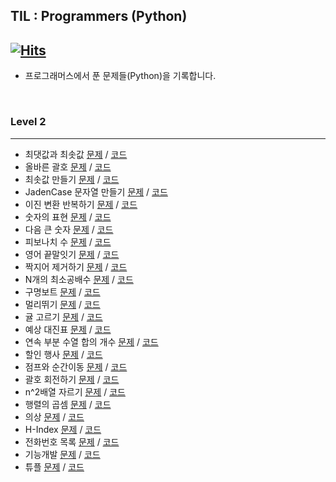 ## TIL : Programmers (Python)
[![Hits](https://hits.seeyoufarm.com/api/count/incr/badge.svg?url=https%3A%2F%2Fgithub.com%2Fddururiiiiiii%2Fprogrammers-python&count_bg=%233D7CC8&title_bg=%23555555&icon=&icon_color=%23E7E7E7&title=hits&edge_flat=false)](https://hits.seeyoufarm.com)
-----
- 프로그래머스에서 푼 문제들(Python)을 기록합니다.

<br>

### Level 2

----
- 최댓값과 최솟값 [문제](https://school.programmers.co.kr/learn/courses/30/lessons/12939) / [코드](https://github.com/ddururiiiiiii/programmers-python/blob/main/programmers/level2/241117%20%EC%B5%9C%EB%8C%80%EA%B0%92%EA%B3%BC%20%EC%B5%9C%EC%86%9F%EA%B0%92.py)
- 올바른 괄호 [문제](https://school.programmers.co.kr/learn/courses/3/lessons/1290드) / [코드](https://github.com/ddururiiiiiii/programmers-python/blob/main/programmers/level2/241117%20%EC%98%AC%EB%B0%94%EB%A5%B8%20%EA%B4%84%ED%98%B8.py)
- 최솟값 만들기 [문제](https://school.programmers.co.kr/learn/courses/30/lessons/12941) / [코드](https://github.com/ddururiiiiiii/programmers-python/blob/main/programmers/level2/241118%20%EC%B5%9C%EC%86%9F%EA%B0%92%20%EB%A7%8C%EB%93%A4%EA%B8%B0.py)
- JadenCase 문자열 만들기 [문제](https://school.programmers.co.kr/learn/courses/30/lessons/12951) / [코드](https://github.com/ddururiiiiiii/programmers-python/blob/main/programmers/level2/241118%20JadenCase%20%EB%AC%B8%EC%9E%90%EC%97%B4%20%EB%A7%8C%EB%93%A4%EA%B8%B0.py)
- 이진 변환 반복하기 [문제](https://school.programmers.co.kr/learn/courses/30/lessons/70129) / [코드](https://github.com/ddururiiiiiii/programmers-python/blob/main/programmers/level2/241119%20%EC%88%AB%EC%9E%90%EC%9D%98%20%ED%91%9C%ED%98%84.py)
- 숫자의 표현 [문제](https://school.programmers.co.kr/learn/courses/30/lessons/12924) / [코드](https://github.com/ddururiiiiiii/programmers-python/blob/main/programmers/level2/241119%20%EC%9D%B4%EC%A7%84%20%EB%B3%80%ED%99%98%20%EB%B0%98%EB%B3%B5%ED%95%98%EA%B8%B0.py)
- 다음 큰 숫자 [문제](https://school.programmers.co.kr/learn/courses/30/lessons/12911) / [코드](https://github.com/ddururiiiiiii/programmers-python/blob/main/programmers/level2/241120%20%EB%8B%A4%EC%9D%8C%20%ED%81%B0%20%EC%88%AB%EC%9E%90.py)
- 피보나치 수 [문제](https://school.programmers.co.kr/learn/courses/30/lessons/12945) / [코드](https://github.com/ddururiiiiiii/programmers-python/blob/main/programmers/level2/241120%20%ED%94%BC%EB%B3%B4%EB%82%98%EC%B9%98%20%EC%88%98.py)
- 영어 끝말잇기 [문제](https://school.programmers.co.kr/learn/courses/30/lessons/12981) / [코드](https://github.com/ddururiiiiiii/programmers-python/blob/main/programmers/level2/241121%20%EC%98%81%EC%96%B4%20%EB%81%9D%EB%A7%90%EC%9E%87%EA%B8%B0.py)
- 짝지어 제거하기 [문제](https://school.programmers.co.kr/learn/courses/30/lessons/12973) / [코드](https://github.com/ddururiiiiiii/programmers-python/blob/main/programmers/level2/241121%20%EC%A7%9D%EC%A7%80%EC%96%B4%20%EC%A0%9C%EA%B1%B0%ED%95%98%EA%B8%B0.py)
- N개의 최소공배수 [문제](https://school.programmers.co.kr/learn/courses/30/lessons/12953) / [코드](https://github.com/ddururiiiiiii/programmers-python/blob/main/programmers/level2/241122%20N%EA%B0%9C%EC%9D%98%20%EC%B5%9C%EC%86%8C%EA%B3%B5%EB%B0%B0%EC%88%98.py)
- 구명보트 [문제](https://school.programmers.co.kr/learn/courses/30/lessons/42885) / [코드](https://github.com/ddururiiiiiii/programmers-python/blob/main/programmers/level2/241122%20%EA%B5%AC%EB%A9%8D%EB%B3%B4%ED%8A%B8.py)
- 멀리뛰기 [문제](https://school.programmers.co.kr/learn/courses/30/lessons/12914) / [코드](https://github.com/ddururiiiiiii/programmers-python/blob/main/programmers/level2/241123%20%EB%A9%80%EB%A6%AC%EB%9B%B0%EA%B8%B0.py)
- 귤 고르기 [문제](https://school.programmers.co.kr/learn/courses/30/lessons/138476) / [코드](https://github.com/ddururiiiiiii/programmers-python/blob/main/programmers/level2/241124%20%EA%B7%A4%20%EA%B3%A0%EB%A5%B4%EA%B8%B0.py)
- 예상 대진표 [문제](https://school.programmers.co.kr/learn/courses/30/lessons/12985) / [코드](https://github.com/ddururiiiiiii/programmers-python/blob/main/programmers/level2/241127%20%EC%98%88%EC%83%81%20%EB%8C%80%EC%A7%84%ED%91%9C.py)
- 연속 부분 수열 합의 개수 [문제](https://school.programmers.co.kr/learn/courses/30/lessons/131701) / [코드](https://github.com/ddururiiiiiii/programmers-python/blob/main/programmers/level2/241128%20%EC%97%B0%EC%86%8D%20%EB%B6%80%EB%B6%84%20%EC%88%98%EC%97%B4%20%ED%95%A9%EC%9D%98%20%EA%B0%9C%EC%88%98.py)
- 할인 행사 [문제](https://school.programmers.co.kr/learn/courses/30/lessons/131127) / [코드](https://github.com/ddururiiiiiii/programmers-python/blob/main/programmers/level2/241129%20%ED%95%A0%EC%9D%B8%ED%96%89%EC%82%AC.py)
- 점프와 순간이동 [문제](https://school.programmers.co.kr/learn/courses/30/lessons/12980) / [코드](https://github.com/ddururiiiiiii/programmers-python/blob/main/programmers/level2/241202%20%EC%A0%90%ED%94%84%EC%99%80%20%EC%88%9C%EA%B0%84%20%EC%9D%B4%EB%8F%99.py)
- 괄호 회전하기 [문제](https://school.programmers.co.kr/learn/courses/30/lessons/76502) / [코드](https://github.com/ddururiiiiiii/programmers-python/blob/main/programmers/level2/241202%20%EA%B4%84%ED%98%B8%20%ED%9A%8C%EC%A0%84%ED%95%98%EA%B8%B0.py)
- n^2배열 자르기 [문제](https://school.programmers.co.kr/learn/courses/30/lessons/87390) / [코드](https://github.com/ddururiiiiiii/programmers-python/blob/main/programmers/level2/241203%20n%5E2%EB%B0%B0%EC%97%B4%20%EC%9E%90%EB%A5%B4%EA%B8%B0.py)
- 행렬의 곱셈 [문제](https://school.programmers.co.kr/learn/courses/30/lessons/12949) / [코드](https://github.com/ddururiiiiiii/programmers-python/blob/main/programmers/level2/241203%20%ED%96%89%EB%A0%AC%EC%9D%98%20%EA%B3%B1%EC%85%88.py)
- 의상 [문제](https://school.programmers.co.kr/learn/courses/30/lessons/42578) / [코드](https://github.com/ddururiiiiiii/programmers-python/blob/main/programmers/level2/241204%20%EC%9D%98%EC%83%81.py)
- H-Index [문제](https://school.programmers.co.kr/learn/courses/30/lessons/42747) / [코드](https://github.com/ddururiiiiiii/programmers-python/blob/main/programmers/level2/241204%20H-Index.py)
- 전화번호 목록 [문제](https://school.programmers.co.kr/learn/courses/30/lessons/42577) / [코드](https://github.com/ddururiiiiiii/programmers-python/blob/main/programmers/level2/241205%20%EC%A0%84%ED%99%94%EB%B2%88%ED%98%B8%20%EB%AA%A9%EB%A1%9D.py)
- 기능개발 [문제](https://school.programmers.co.kr/learn/courses/30/lessons/42586) / [코드](https://github.com/ddururiiiiiii/programmers-python/blob/main/programmers/level2/241206%20%EA%B8%B0%EB%8A%A5%EA%B0%9C%EB%B0%9C.py)
- 튜플 [문제](https://school.programmers.co.kr/learn/courses/30/lessons/64065) / [코드](https://github.com/ddururiiiiiii/programmers-python/blob/main/programmers/level2/241209%20%ED%8A%9C%ED%94%8C.py)
